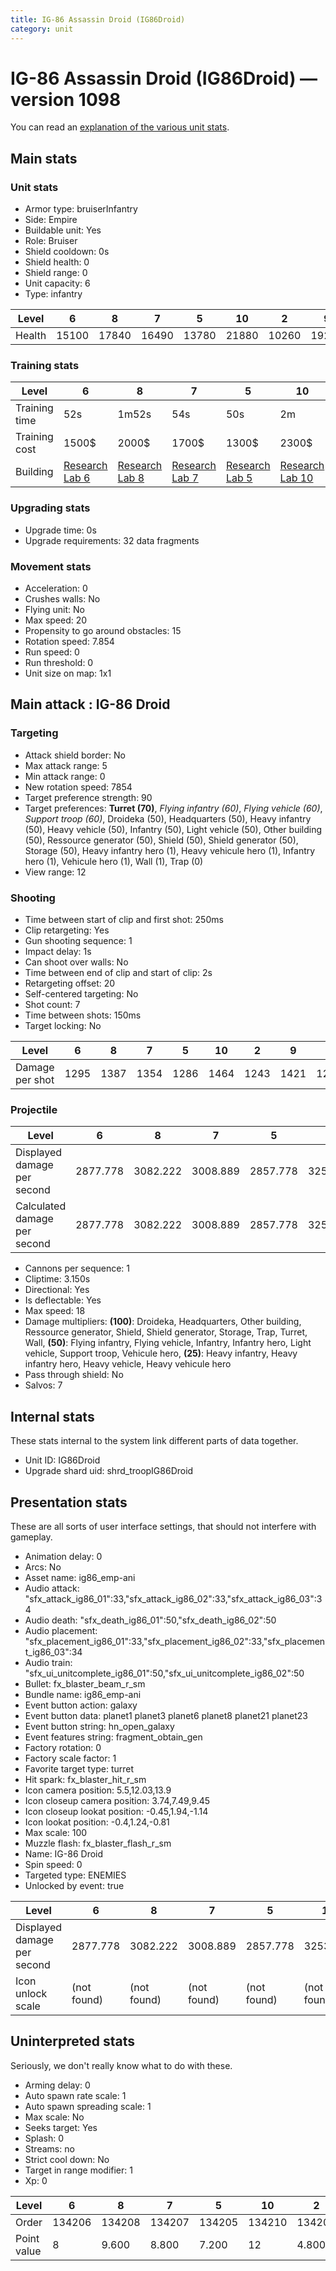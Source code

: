 ```yaml
---
title: IG-86 Assassin Droid (IG86Droid)
category: unit
---
```


# IG-86 Assassin Droid (IG86Droid) — version 1098

You can read an [explanation  of the various unit stats](unitexplained.md).

## Main stats

### Unit stats

  * Armor type: bruiserInfantry
  * Side: Empire
  * Buildable unit: Yes
  * Role: Bruiser
  * Shield cooldown: 0s
  * Shield health: 0
  * Shield range: 0
  * Unit capacity: 6
  * Type: infantry

|Level |6    |8    |7    |5    |10   |2    |9    |4    |3    |1   |
|------|-----|-----|-----|-----|-----|-----|-----|-----|-----|----|
|Health|15100|17840|16490|13780|21880|10260|19200|12450|11130|8860|


### Training stats

|Level        |6                                      |8                                      |7                                      |5                                      |10                                      |2                                      |9                                      |4                                      |3                                      |1                                |
|-------------|---------------------------------------|---------------------------------------|---------------------------------------|---------------------------------------|----------------------------------------|---------------------------------------|---------------------------------------|---------------------------------------|---------------------------------------|---------------------------------|
|Training time|52s                                    |1m52s                                  |54s                                    |50s                                    |2m                                      |44s                                    |1m56s                                  |48s                                    |46s                                    |42s                              |
|Training cost|1500$                                  |2000$                                  |1700$                                  |1300$                                  |2300$                                   |700$                                   |2100$                                  |1100$                                  |900$                                   |500$                             |
|Building     |[Research Lab 6](empireOffenseLab.html)|[Research Lab 8](empireOffenseLab.html)|[Research Lab 7](empireOffenseLab.html)|[Research Lab 5](empireOffenseLab.html)|[Research Lab 10](empireOffenseLab.html)|[Research Lab 2](empireOffenseLab.html)|[Research Lab 9](empireOffenseLab.html)|[Research Lab 4](empireOffenseLab.html)|[Research Lab 3](empireOffenseLab.html)|[Barracks 2](empireBarracks.html)|


### Upgrading stats

  * Upgrade time: 0s
  * Upgrade requirements: 32 data fragments

### Movement stats

  * Acceleration: 0
  * Crushes walls: No
  * Flying unit: No
  * Max speed: 20
  * Propensity to go around obstacles: 15
  * Rotation speed: 7.854
  * Run speed: 0
  * Run threshold: 0
  * Unit size on map: 1x1

## Main attack : IG-86 Droid

### Targeting

  * Attack shield border: No
  * Max attack range: 5
  * Min attack range: 0
  * New rotation speed: 7854
  * Target preference strength: 90
  * Target preferences: **Turret (70)**, _Flying infantry (60)_, _Flying vehicle (60)_, _Support troop (60)_, Droideka (50), Headquarters (50), Heavy infantry (50), Heavy vehicle (50), Infantry (50), Light vehicle (50), Other building (50), Ressource generator (50), Shield (50), Shield generator (50), Storage (50), Heavy infantry hero (1), Heavy vehicule hero (1), Infantry hero (1), Vehicule hero (1), Wall (1), Trap (0)
  * View range: 12

### Shooting

  * Time between start of clip and first shot: 250ms
  * Clip retargeting: Yes
  * Gun shooting sequence: 1
  * Impact delay: 1s
  * Can shoot over walls: No
  * Time between end of clip and start of clip: 2s
  * Retargeting offset: 20
  * Self-centered targeting: No
  * Shot count: 7
  * Time between shots: 150ms
  * Target locking: No

|Level          |6   |8   |7   |5   |10  |2   |9   |4   |3   |1   |
|---------------|----|----|----|----|----|----|----|----|----|----|
|Damage per shot|1295|1387|1354|1286|1464|1243|1421|1277|1268|1236|


### Projectile

|Level                       |6       |8       |7       |5       |10      |2       |9       |4       |3       |1       |
|----------------------------|--------|--------|--------|--------|--------|--------|--------|--------|--------|--------|
|Displayed damage per second |2877.778|3082.222|3008.889|2857.778|3253.333|2762.222|3157.778|2837.778|2817.778|2746.667|
|Calculated damage per second|2877.778|3082.222|3008.889|2857.778|3253.333|2762.222|3157.778|2837.778|2817.778|2746.667|


  * Cannons per sequence: 1
  * Cliptime: 3.150s
  * Directional: Yes
  * Is deflectable: Yes
  * Max speed: 18
  * Damage multipliers: **(100)**: Droideka, Headquarters, Other building, Ressource generator, Shield, Shield generator, Storage, Trap, Turret, Wall, **(50)**: Flying infantry, Flying vehicle, Infantry, Infantry hero, Light vehicle, Support troop, Vehicule hero, **(25)**: Heavy infantry, Heavy infantry hero, Heavy vehicle, Heavy vehicule hero
  * Pass through shield: No
  * Salvos: 7

## Internal stats

These stats internal to the system link different parts of data together.

  * Unit ID: IG86Droid
  * Upgrade shard uid: shrd_troopIG86Droid

## Presentation stats

These are all sorts of user interface settings, that should not interfere with gameplay.

  * Animation delay: 0
  * Arcs: No
  * Asset name: ig86_emp-ani
  * Audio attack: "sfx_attack_ig86_01":33,"sfx_attack_ig86_02":33,"sfx_attack_ig86_03":34
  * Audio death: "sfx_death_ig86_01":50,"sfx_death_ig86_02":50
  * Audio placement: "sfx_placement_ig86_01":33,"sfx_placement_ig86_02":33,"sfx_placement_ig86_03":34
  * Audio train: "sfx_ui_unitcomplete_ig86_01":50,"sfx_ui_unitcomplete_ig86_02":50
  * Bullet: fx_blaster_beam_r_sm
  * Bundle name: ig86_emp-ani
  * Event button action: galaxy
  * Event button data: planet1 planet3 planet6 planet8 planet21 planet23
  * Event button string: hn_open_galaxy
  * Event features string: fragment_obtain_gen
  * Factory rotation: 0
  * Factory scale factor: 1
  * Favorite target type: turret
  * Hit spark: fx_blaster_hit_r_sm
  * Icon camera position: 5.5,12.03,13.9
  * Icon closeup camera position: 3.74,7.49,9.45
  * Icon closeup lookat position: -0.45,1.94,-1.14
  * Icon lookat position: -0.4,1.24,-0.81
  * Max scale: 100
  * Muzzle flash: fx_blaster_flash_r_sm
  * Name: IG-86 Droid
  * Spin speed: 0
  * Targeted type: ENEMIES
  * Unlocked by event: true

|Level                      |6          |8          |7          |5          |10         |2          |9          |4          |3          |1          |
|---------------------------|-----------|-----------|-----------|-----------|-----------|-----------|-----------|-----------|-----------|-----------|
|Displayed damage per second|2877.778   |3082.222   |3008.889   |2857.778   |3253.333   |2762.222   |3157.778   |2837.778   |2817.778   |2746.667   |
|Icon unlock scale          |(not found)|(not found)|(not found)|(not found)|(not found)|(not found)|(not found)|(not found)|(not found)|1.2,1.2,1.2|


## Uninterpreted stats

Seriously, we don't really know what to do with these.

  * Arming delay: 0
  * Auto spawn rate scale: 1
  * Auto spawn spreading scale: 1
  * Max scale: No
  * Seeks target: Yes
  * Splash: 0
  * Streams: no
  * Strict cool down: No
  * Target in range modifier: 1
  * Xp: 0

|Level      |6     |8     |7     |5     |10    |2     |9     |4     |3     |1     |
|-----------|------|------|------|------|------|------|------|------|------|------|
|Order      |134206|134208|134207|134205|134210|134202|134209|134204|134203|134201|
|Point value|8     |9.600 |8.800 |7.200 |12    |4.800 |10.400|6.400 |5.600 |4     |


